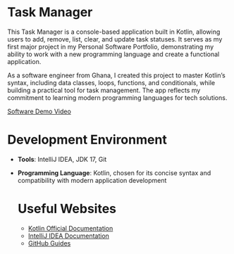 # Task Manager

This Task Manager is a console-based application built in Kotlin, allowing users to add, remove, list, clear, and update task statuses. It serves as my first major project in my Personal Software Portfolio, demonstrating my ability to work with a new programming language and create a functional application.

As a software engineer from Ghana, I created this project to master Kotlin’s syntax, including data classes, loops, functions, and conditionals, while building a practical tool for task management. The app reflects my commitment to learning modern programming languages for tech solutions.

[Software Demo Video](https://youtube.com/watch?v=your_video_id)

# Development Environment

- **Tools**: IntelliJ IDEA, JDK 17, Git
- **Programming Language**: Kotlin, chosen for its concise syntax and compatibility with modern application development

  # Useful Websites

  - [Kotlin Official Documentation](https://kotlinlang.org/docs/home.html)
  - [IntelliJ IDEA Documentation](https://www.jetbrains.com/idea/documentation/)
  - [GitHub Guides](https://guides.github.com/)